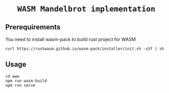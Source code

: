 <div align="center">
  <h1><code>WASM Mandelbrot implementation</code></h1>
</div>

## Prerequirements

You need to install wasm-pack to build rust project for WASM

```
curl https://rustwasm.github.io/wasm-pack/installer/init.sh -sSf | sh
```

## Usage

```
cd www
npm run wasm-build
npm run serve
```
